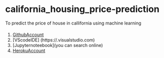 # california_housing_price-prediction
To predict the price of house in callifornia using machine learning
####

####
1. [GithubAccount](https://github.com)
2. [VScodeIDE] (https://.visualstudio.com)
3. [Jupyternoteebook](you can search online)
4. [HerokuAccount](https://heroku.com)
